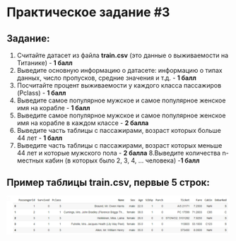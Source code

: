 # Практическое задание #3

## Задание:
1. Считайте датасет из файла **train.csv** (это данные о выживаемости на Титанике) - **1 балл**
2. Выведите основную информацию о датасете: информацию о типах данных, число пропусков, средние значения и т.д. - **1 балл**
3. Посчитайте процент выживаемости у каждого класса пассажиров (Pclass) - **1 балл**
4. Выведите самое популярное мужское и самое популярное женское имя на корабле - **1 балл**
5. Выведите самое популярное мужское и самое популярное женское имя на корабле в каждом классе - **2 балла**
6. Выведите часть таблицы с пассажирами, возраст которых больше 44 лет - **1 балл**
7. Выведите часть таблицы с пассажирами, возраст которых меньше 44 лет и которые мужского пола - **2 балла**
8.Выведите количества n-местных кабин (в которых было 2, 3, 4, ... человека) -**1 балл**

## Пример таблицы **train.csv**, первые 5 строк:

![Table1](imgs/example_table.jpg)